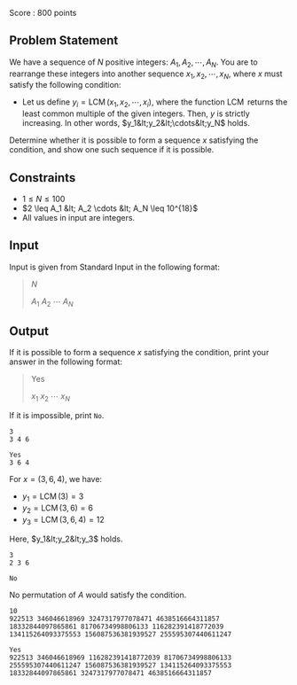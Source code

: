 Score : $800$ points

## Problem Statement

We have a sequence of $N$ positive integers: $A_1,A_2,\cdots,A_N$.
You are to rearrange these integers into another sequence $x_1,x_2,\cdots,x_N$, where $x$ must satisfy the following condition:

- Let us define $y_i=\operatorname{LCM}(x_1,x_2,\cdots,x_i)$, where the function $\operatorname{LCM}$ returns the least common multiple of the given integers. Then, $y$ is strictly increasing. In other words, $y_1&lt;y_2&lt;\cdots&lt;y_N$ holds.

Determine whether it is possible to form a sequence $x$ satisfying the condition, and show one such sequence if it is possible.

## Constraints

- $1 \leq N \leq 100$
- $2 \leq A_1 &lt; A_2 \cdots &lt; A_N \leq 10^{18}$
- All values in input are integers.

## Input

Input is given from Standard Input in the following format:

> $N$
> 
> $A_1$ $A_2$ $\cdots$ $A_N$

## Output

If it is possible to form a sequence $x$ satisfying the condition, print your answer in the following format:

> Yes
> 
> $x_1$ $x_2$ $\cdots$ $x_N$

If it is impossible, print `No`.

```input1
3
3 4 6
```

```output1
Yes
3 6 4
```

For $x=(3,6,4)$, we have:

- $y_1=\operatorname{LCM}(3)=3$
- $y_2=\operatorname{LCM}(3,6)=6$
- $y_3=\operatorname{LCM}(3,6,4)=12$

Here, $y_1&lt;y_2&lt;y_3$ holds.

```input2
3
2 3 6
```

```output2
No
```

No permutation of $A$ would satisfy the condition.

```input3
10
922513 346046618969 3247317977078471 4638516664311857 18332844097865861 81706734998806133 116282391418772039 134115264093375553 156087536381939527 255595307440611247
```

```output3
Yes
922513 346046618969 116282391418772039 81706734998806133 255595307440611247 156087536381939527 134115264093375553 18332844097865861 3247317977078471 4638516664311857
```